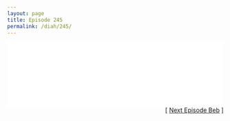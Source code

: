 ```yaml
---
layout: page
title: Episode 245
permalink: /diah/245/
---
```


<iframe allowfullscreen="true" frameborder="0" style="width:100%;" marginheight="0" marginwidth="0" mozallowfullscreen="true" scrolling="NO" src="//gdriveplayer.us/embed2.php?link=e37VbMrAMcyBXG3EbfCEfQHxor9q6WWVt11WmWjv961USk1YxKbvbsmcw6dHlzdU6i3phzMoQkQ%252BZSf4Z1H8%252B%252B5pvTncA5PJXFO0g2a76ZcO4qpaniO6Gma9skVw07pHr2ReNfScqYTVpuIvcs3ywBIm9aao%252F%252FREWcIw1s6WkYa5%252FZPckerdIt2uUrqU7DDlkEPhJgxx56m%252FDA%252BYmKoKOi&amp;no_adult=yes" webkitallowfullscreen="true"></iframe>

<div align="right">[ <a href="/diah/246/">Next Episode Beb</a> ]</div>

